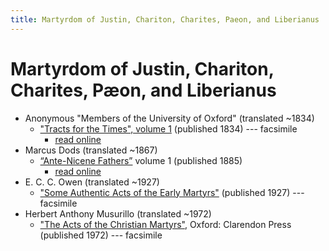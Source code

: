 ```yaml
---
title: Martyrdom of Justin, Chariton, Charites, Paeon, and Liberianus
---
```


# Martyrdom of Justin, Chariton, Charites, Pæon, and Liberianus

* Anonymous "Members of the University of Oxford" (translated ~1834)
  * ["Tracts for the Times", volume 1](https://archive.org/details/a633807601univuoft) (published 1834) --- facsimile
    * [read online](https://en.wikisource.org/wiki/Tracts_for_the_Times/Record_XIII)
* Marcus Dods (translated ~1867)
  * [“Ante-Nicene Fathers”](anf.html) volume 1 (published 1885)
    * [read online](http://www.ccel.org/ccel/schaff/anf01.viii.x.html)
* E. C. C. Owen (translated ~1927)
  * ["Some Authentic Acts of the Early Martyrs"](someauthenticactsoftheearlymartyrs.html) (published 1927) --- facsimile
* Herbert Anthony Musurillo (translated ~1972)
  * ["The Acts of the Christian Martyrs"](https://www.scribd.com/document/249295097/Musurillo-Acts-of-the-Christian-Martyrs), Oxford: Clarendon Press (published 1972) --- facsimile
